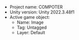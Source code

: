 <!-- UNITY CODE ASSIST INSTRUCTIONS START -->
- Project name: COMPOTER
- Unity version: Unity 2022.3.48f1
- Active game object:
  - Name: Image
  - Tag: Untagged
  - Layer: Default
<!-- UNITY CODE ASSIST INSTRUCTIONS END -->